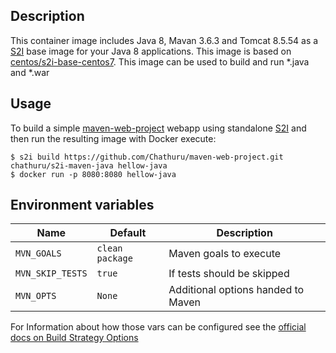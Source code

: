 ## Description

This container image includes Java 8, Mavan 3.6.3 and Tomcat 8.5.54 as a [S2I](https://github.com/openshift/source-to-image) base image for your Java 8 applications. This image is based on [centos/s2i-base-centos7](https://hub.docker.com/r/centos/s2i-base-centos7). This image can be used to build and run *.java and *.war

## Usage

To build a simple [maven-web-project](https://github.com/Chathuru/maven-web-project) webapp using standalone [S2I](https://github.com/openshift/source-to-image) and then run the resulting image with Docker execute:

```
$ s2i build https://github.com/Chathuru/maven-web-project.git chathuru/s2i-maven-java hellow-java
$ docker run -p 8080:8080 hellow-java
```

## Environment variables

| Name | Default | Description |
|------|---------|-------------|
| `MVN_GOALS` | `clean package` | Maven goals to execute |
| `MVN_SKIP_TESTS`     | `true`        | If tests should be skipped            |
| `MVN_OPTS`     | `None`        | Additional options handed to Maven            |

For Information about how those vars can be configured see the [official docs on Build Strategy Options](https://docs.openshift.com/container-platform/3.11/dev_guide/builds/build_environment.html)
